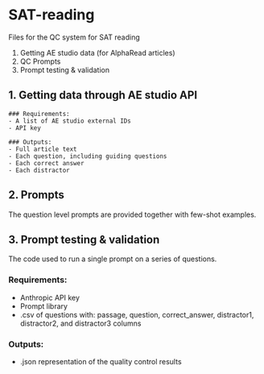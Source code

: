 # SAT-reading
Files for the QC system for SAT reading

1. Getting AE studio data (for AlphaRead articles)
2. QC Prompts
3. Prompt testing & validation

## 1. Getting data through AE studio API
    ### Requirements:
    - A list of AE studio external IDs
    - API key

    ### Outputs:
    - Full article text
    - Each question, including guiding questions
    - Each correct answer
    - Each distractor

## 2. Prompts
   The question level prompts are provided together with few-shot examples.

## 3. Prompt testing & validation
   The code used to run a single prompt on a series of questions.
   ### Requirements:
   - Anthropic API key
   - Prompt library
   - .csv of questions with: passage, question, correct_answer, distractor1, distractor2, and distractor3 columns
  ### Outputs:
  - .json representation of the quality control results
